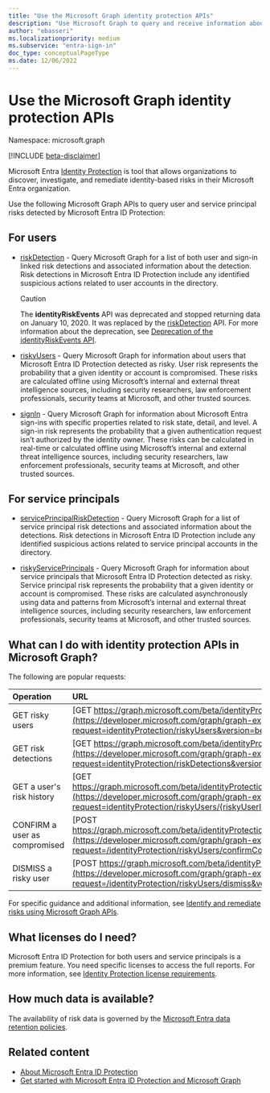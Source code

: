 ```yaml
---
title: "Use the Microsoft Graph identity protection APIs"
description: "Use Microsoft Graph to query and receive information about risks detected by Microsoft Entra ID Protection."
author: "ebasseri"
ms.localizationpriority: medium
ms.subservice: "entra-sign-in"
doc_type: conceptualPageType
ms.date: 12/06/2022
---
```


# Use the Microsoft Graph identity protection APIs

Namespace: microsoft.graph

[!INCLUDE [beta-disclaimer](../../includes/beta-disclaimer.md)]

Microsoft Entra [Identity Protection](/azure/active-directory/identity-protection/overview-identity-protection) is tool that allows organizations to discover, investigate, and remediate identity-based risks in their Microsoft Entra organization.

Use the following Microsoft Graph APIs to query user and service principal risks detected by Microsoft Entra ID Protection:

## For users

+ [riskDetection](riskdetection.md) - Query Microsoft Graph for a list of both user and sign-in linked risk detections and associated information about the detection. Risk detections in Microsoft Entra ID Protection include any identified suspicious actions related to user accounts in the directory.

    >[!CAUTION]
    >The **identityRiskEvents** API was deprecated and stopped returning data on January 10, 2020. It was replaced by the [riskDetection](riskdetection.md) API. For more information about the deprecation, see [Deprecation of the identityRiskEvents API](https://developer.microsoft.com/office/blogs/deprecatation-of-the-identityriskevents-api/).

+ [riskyUsers](riskyuser.md) - Query Microsoft Graph for information about users that Microsoft Entra ID Protection detected as risky. User risk represents the probability that a given identity or account is compromised. These risks are calculated offline using Microsoft’s internal and external threat intelligence sources, including security researchers, law enforcement professionals, security teams at Microsoft, and other trusted sources.

+ [signIn](signin.md) - Query Microsoft Graph for information about Microsoft Entra sign-ins with specific properties related to risk state, detail, and level. A sign-in risk represents the probability that a given authentication request isn’t authorized by the identity owner. These risks can be calculated in real-time or calculated offline using Microsoft’s internal and external threat intelligence sources, including security researchers, law enforcement professionals, security teams at Microsoft, and other trusted sources.

## For service principals

+ [servicePrincipalRiskDetection](serviceprincipalriskdetection.md) - Query Microsoft Graph for a list of service principal risk detections and associated information about the detections. Risk detections in Microsoft Entra ID Protection include any identified suspicious actions related to service principal accounts in the directory.

+ [riskyServicePrincipals](riskyserviceprincipal.md) - Query Microsoft Graph for information about service principals that Microsoft Entra ID Protection detected as risky. Service principal risk represents the probability that a given identity or account is compromised. These risks are calculated asynchronously using data and patterns from Microsoft’s internal and external threat intelligence sources, including security researchers, law enforcement professionals, security teams at Microsoft, and other trusted sources.

## What can I do with identity protection APIs in Microsoft Graph?

The following are popular requests:

Operation | URL
:----------|:----
GET risky users | [GET https://graph.microsoft.com/beta/identityProtection/riskyUsers](https://developer.microsoft.com/graph/graph-explorer?request=identityProtection/riskyUsers&version=beta)
GET risk detections | [GET https://graph.microsoft.com/beta/identityProtection/riskDetections](https://developer.microsoft.com/graph/graph-explorer?request=identityProtection/riskDetections&version=beta)
GET a user's risk history | [GET https://graph.microsoft.com/beta/identityProtection/riskyUsers/{riskyUserId}/history](https://developer.microsoft.com/graph/graph-explorer?request=identityProtection/riskyUsers/{riskyUserId}/history&version=beta)
CONFIRM a user as compromised | [POST https://graph.microsoft.com/beta/identityProtection/riskyUsers/confirmCompromised](https://developer.microsoft.com/graph/graph-explorer?request=/identityProtection/riskyUsers/confirmCompromised&version=beta)
DISMISS a risky user | [POST https://graph.microsoft.com/beta/identityProtection/riskyUsers/dismiss](https://developer.microsoft.com/graph/graph-explorer?request=/identityProtection/riskyUsers/dismiss&version=beta)

For specific guidance and additional information, see [Identify and remediate risks using Microsoft Graph APIs](/graph/tutorial-riskdetection-api).

## What licenses do I need?

Microsoft Entra ID Protection for both users and service principals is a premium feature. You need specific licenses to access the full reports. For more information, see [Identity Protection license requirements](/entra/id-protection/overview-identity-protection#license-requirements).

## How much data is available?

The availability of risk data is governed by the [Microsoft Entra data retention policies](/azure/active-directory/reports-monitoring/reference-reports-data-retention#how-long-does-azure-ad-store-the-data).


## Related content

* [About Microsoft Entra ID Protection](/azure/active-directory/identity-protection/overview-identity-protection)
* [Get started with Microsoft Entra ID Protection and Microsoft Graph](/azure/active-directory/identity-protection/howto-identity-protection-graph-api)
